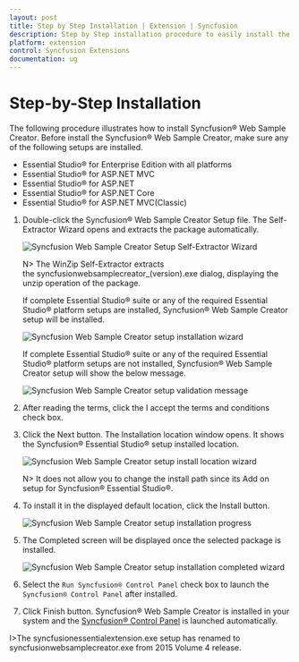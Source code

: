 ```yaml
---
layout: post
title: Step by Step Installation | Extension | Syncfusion  
description: Step by Step installation procedure to easily install the Syncfusion Web Sample Creator on your system.
platform: extension
control: Syncfusion Extensions
documentation: ug
---
```


# Step-by-Step Installation  

The following procedure illustrates how to install Syncfusion® Web Sample Creator. Before install the Syncfusion® Web Sample Creator, make sure any of the following setups are installed. 

   * Essential Studio® for Enterprise Edition with all platforms
   * Essential Studio® for ASP.NET MVC
   * Essential Studio® for ASP.NET
   * Essential Studio® for ASP.NET Core
   * Essential Studio® for ASP.NET MVC(Classic)

1. Double-click the Syncfusion® Web Sample Creator Setup file. The Self-Extractor Wizard opens and extracts the package automatically.

   ![Syncfusion Web Sample Creator Setup Self-Extractor Wizard](Step-by-Step-Installation_images/Step-by-Step-Installation-img1.jpeg)

   N> The WinZip Self-Extractor extracts the syncfusionwebsamplecreator_(version).exe dialog, displaying the unzip operation of the package.

   If complete Essential Studio® suite or any of the required Essential Studio® platform setups are installed, Syncfusion® Web Sample Creator setup will be installed.
   
   ![Syncfusion Web Sample Creator setup installation wizard](Step-by-Step-Installation_images/Step-by-Step-Installation-img2.jpeg)

   If complete Essential Studio® suite or any of the required Essential Studio® platform setups are not installed, Syncfusion® Web Sample Creator setup will show the below message.
   
   ![Syncfusion Web Sample Creator setup validation message](Step-by-Step-Installation_images/Step-by-Step-Installation-img7.jpeg)

2. After reading the terms, click the I accept the terms and conditions check box. 

3. Click the Next button. The Installation location window opens. It shows the Syncfusion® Essential Studio® setup installed location.

   ![Syncfusion Web Sample Creator setup install location wizard](Step-by-Step-Installation_images/Step-by-Step-Installation-img4.jpeg)

   N> It does not allow you to change the install path since its Add on setup for Syncfusion® Essential Studio®.

4. To install it in the displayed default location, click the Install button.

   ![Syncfusion Web Sample Creator setup installation progress](Step-by-Step-Installation_images/Step-by-Step-Installation-img5.jpeg)

5. The Completed screen will be displayed once the selected package is installed.

   ![Syncfusion Web Sample Creator setup installation completed wizard](Step-by-Step-Installation_images/Step-by-Step-Installation-img6.jpeg)

5. Select the `Run Syncfusion® Control Panel` check box to launch the `Syncfusion® Control Panel` after installed.

6. Click Finish button. Syncfusion® Web Sample Creator is installed in your system and the [Syncfusion® Control Panel](https://help.syncfusion.com/extension/aspnet-mvc-extension/sample-creator) is launched automatically.

I>The syncfusionessentialextension.exe setup has renamed to syncfusionwebsamplecreator.exe from 2015 Volume 4 release.
